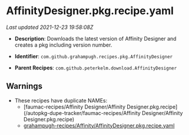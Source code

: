 # AffinityDesigner.pkg.recipe.yaml

_Last updated 2021-12-23 19:58:08Z_

- **Description**: Downloads the latest version of Affinity Designer and creates a pkg including version number.

- **Identifier**: `com.github.grahampugh.recipes.pkg.AffinityDesigner`

- **Parent Recipes**: `com.github.peterkelm.download.AffinityDesigner`

## Warnings

- These recipes have duplicate NAMEs:
    - [faumac-recipes/Affinity Designer/Affinity Designer.pkg.recipe](/autopkg-dupe-tracker/faumac-recipes/Affinity Designer/Affinity Designer.pkg.recipe)
    - [grahampugh-recipes/Affinity/AffinityDesigner.pkg.recipe.yaml](/autopkg-dupe-tracker/grahampugh-recipes/Affinity/AffinityDesigner.pkg.recipe.yaml)